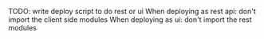 TODO: write deploy script to do rest or ui
When deploying as rest api: don't import the client side modules
When deploying as ui: don't import the rest modules

